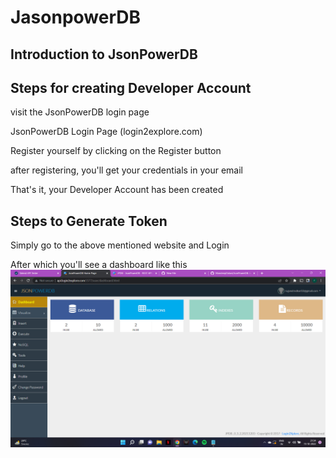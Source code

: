 # JasonpowerDB
## Introduction to JsonPowerDB

## Steps for creating Developer Account
visit the JsonPowerDB login page

JsonPowerDB Login Page (login2explore.com)

Register yourself by clicking on the Register button

after registering, you'll get your credentials in your email

That's it, your Developer Account has been created

## Steps to Generate Token
Simply go to the above mentioned website and Login

After which you'll see a dashboard like this
![Dashboard](/Images/dashboard.png)
